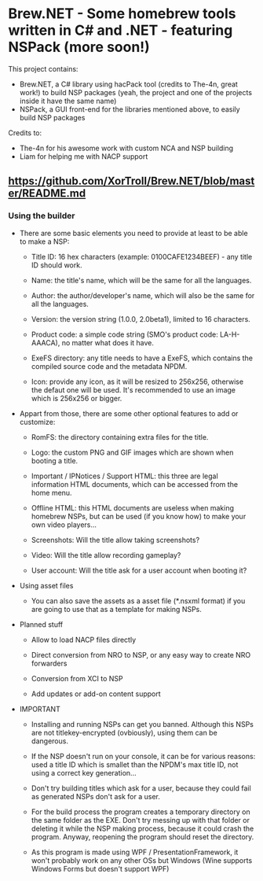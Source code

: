 # Brew.NET - Some homebrew tools written in C# and .NET - featuring NSPack (more soon!)

This project contains:

- Brew.NET, a C# library using hacPack tool (credits to The-4n, great work!) to build NSP packages (yeah, the project and one of the projects inside it have the same name)
- NSPack, a GUI front-end for the libraries mentioned above, to easily build NSP packages

Credits to:

- The-4n for his awesome work with custom NCA and NSP building
- Liam for helping me with NACP support

## https://github.com/XorTroll/Brew.NET/blob/master/README.md

### Using the builder

- There are some basic elements you need to provide at least to be able to make a NSP:
  - Title ID: 16 hex characters (example: 0100CAFE1234BEEF) - any title ID should work.

  - Name: the title's name, which will be the same for all the languages.

  - Author: the author/developer's name, which will also be the same for all the languages.
  
  - Version: the version string (1.0.0, 2.0beta1), limited to 16 characters.

  - Product code: a simple code string (SMO's product code: LA-H-AAACA), no matter what does it have.

  - ExeFS directory: any title needs to have a ExeFS, which contains the compiled source code and the metadata NPDM.

  - Icon: provide any icon, as it will be resized to 256x256, otherwise the defaut one will be used. It's recommended to use an image which is 256x256 or bigger.

- Appart from those, there are some other optional features to add or customize:

  - RomFS: the directory containing extra files for the title.
  
  - Logo: the custom PNG and GIF images which are shown when booting a title.

  - Important / IPNotices / Support HTML: this three are legal information HTML documents, which can be accessed from the home menu.

  - Offline HTML: this HTML documents are useless when making homebrew NSPs, but can be used (if you know how) to make your own video players...

  - Screenshots: Will the title allow taking screenshots?

  - Video: Will the title allow recording gameplay?

  - User account: Will the title ask for a user account when booting it?

- Using asset files

  - You can also save the assets as a asset file (*.nsxml format) if you are going to use that as a template for making NSPs.

- Planned stuff

  - Allow to load NACP files directly

  - Direct conversion from NRO to NSP, or any easy way to create NRO forwarders

  - Conversion from XCI to NSP

  - Add updates or add-on content support

- IMPORTANT

  - Installing and running NSPs can get you banned. Although this NSPs are not titlekey-encrypted (ovbiously), using them can be dangerous.

  - If the NSP doesn't run on your console, it can be for various reasons: used a title ID which is smallet than the NPDM's max title ID, not using a correct key generation...

  - Don't try building titles which ask for a user, because they could fail as generated NSPs don't ask for a user.

  - For the build process the program creates a temporary directory on the same folder as the EXE. Don't try messing up with that folder or deleting it while the NSP making process, because it could crash the program. Anyway, reopening the program should reset the directory.

  - As this program is made using WPF / PresentationFramework, it won't probably work on any other OSs but Windows (Wine supports Windows Forms but doesn't support WPF)